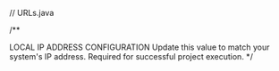 // URLs.java

/**

LOCAL IP ADDRESS CONFIGURATION
Update this value to match your system's IP address.
Required for successful project execution. */
